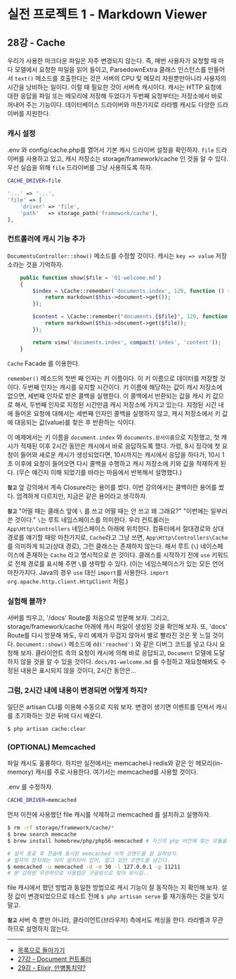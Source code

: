 # 실전 프로젝트 1 - Markdown Viewer 

## 28강 - Cache

우리가 사용한 마크다운 파일은 자주 변경되지 않는다. 즉, 매번 사용자가 요청할 때 마다 모델에서 요청한 파일을 읽어 들이고, ParsedownExtra 클래스 인스턴스를 만들어서 `text()` 메소드를 호출한다는 것은 서버의 CPU 및 메모리 자원뿐만아니라 사용자의 시간을 낭비하는 일이다. 이럴 때 필요한 것이 서버측 캐시이다. 캐시는 HTTP 요청에 대한 응답을 파일 또는 메모리에 저장해 두었다가 두번째 요청부터는 저장소에서 바로 꺼내어 주는 기능이다. 데이터베이스 드라이버와 마찬가지로 라라벨 캐시도 다양한 드라이버를 지원한다.

### 캐시 설정

.env 와 config/cache.php를 열어서 기본 캐시 드라이버 설정을 확인하자. `file` 드라이버를 사용하고 있고, 캐시 저장소는 storage/framework/cache 인 것을 알 수 있다. 우선 실습을 위해 `file` 드라이버를 그냥 사용하도록 하자.

```bash
CACHE_DRIVER=file
```

```php
'...' => '...',
'file' => [
    'driver' => 'file',
    'path'   => storage_path('framework/cache'),
],
```

### 컨트롤러에 캐시 기능 추가

`DocumentsController::show()` 메소드를 수정할 것이다. 캐시는 `key => value` 저장소라는 것을 기억하자.

```php
    public function show($file = '01-welcome.md')
    {
        $index = \Cache::remember('documents.index', 120, function () {
            return markdown($this->document->get());
        });

        $content = \Cache::remember("documents.{$file}", 120, function() use ($file) {
            return markdown($this->document->get($file));
        });

        return view('documents.index', compact('index', 'content'));
    }
```

`Cache` Facade 를 이용한다. 

`remember()` 메소드의 첫번 째 인자는 키 이름이다. 이 키 이름으로 데이터를 저장할 것이다. 두번째 인자는 캐시를 유지할 시간이다. 키 이름에 해당하는 값이 캐시 저장소에 없으면, 세번째 인자로 받은 콜백을 실행한다. 이 콜백에서 반환되는 값을 캐시 키 값으로 해서, 두번째 인자로 지정된 시간만큼 캐시 저장소에 가지고 있는다. 지정된 시간 내에 들어온 요청에 대해서는 세번째 인자인 콜백을 실행하지 않고, 캐시 저장소에서 키 값에 대응되는 값(value)를 찾은 후 반환하는 식이다. 

이 예제에서는 키 이름을 `document.index` 와 `documents.문서이름`으로 지정했고, 첫 캐시가 적재된 이후 2시간 동안은 캐시에서 바로 응답하도록 했다. 가령, 8시 정각에 첫 요청이 들어와 새로운 캐시가 생성되었다면, 10시까지는 캐시에서 응답을 하다가, 10시 1초 이후에 요청이 들어오면 다시 콜백을 수행하고 캐시 저장소에 키와 값을 적재하게 된다. (무슨 얘긴지 이해 되었기를 바라는 마음에서 반복해서 설명했다.)

**`참고`** 앞 강의에서 계속 Closure라는 용어를 썼다. 이번 강의에서는 콜백이란 용어를 썼다. 엄격하게 다르지만, 지금은 같은 용어라고 생각하자.

**`참고`** "어떨 때는 클래스 앞에 `\` 를 쓰고 어떨 때는 안 쓰고 왜 그래요?" "이번에는 일부러 쓴 것이다." `\`는 루트 네임스페이스를 의미한다. 우리 컨트롤러는 `App\Http\Controllers` 네임스페이스 아래에 위치한다. 컴퓨터에서 절대경로와 상대 경로를 얘기할 때랑 마찬가지로, `Cache`라고 그냥 쓰면, `App\Http\Controllers\Cache`를 의미하게 되고(상대 경로), 그런 클래스는 존재하지 않는다. 해서 루트 (`\`) 네이스페이스에 존재하는 `Cache` 라고 명시적으로 쓴 것이다. 클래스를 시작하기 전에 `use` 키워드로 전체 경로를 표시해 주면 `\`를 생략할 수 있다. (이는 네임스페이스가 있는 모든 언어 마찬가지다. Java의 경우 `use` 대신 `import`를 사용한다. `import org.apache.http.client.HttpClient` 처럼.)
 
### 실험해 볼까?

서버를 띄우고, '/docs' Route를 처음으로 방문해 보자. 그리고, storage/framework/cache 아래에 캐시 파일이 생성된 것을 확인해 보자. 또, 'docs' Route를 다시 방문해 봐도, 우리 예제가 무겁지 않아서 별로 빨라진 것은 못 느낄 것이다. `Document::show()` 메소드에 `dd('reached')` 와 같은 디버그 코드를 넣고 다시 요청해 보자. 클라이언트 측의 요청이 캐시에 의해 바로 응답되고, `Document` 모델에 도달하지 않을 것을 알 수 있을 것이다. `docs/01-welcome.md` 를 수정하고 재요청해봐도 수정된 내용은 표시되지 않을 것이다, 2시간 동안은...
 
### 그럼, 2시간 내에 내용이 변경되면 어떻게 하지?

일단은 artisan CLI를 이용해 수동으로 지워 보자. 변경이 생기면 이벤트를 던져서 캐시를 초기화하는 것은 뒤에 다시 배운다.

```bash
$ php artisan cache:clear
```
 
 ### (OPTIONAL) Memcached
 
파일 캐시도 훌륭하다. 하지만 실전에서는 memcache나 redis와 같은 인 메모리(in-memory) 캐시를 주로 사용한다. 여기서는 memcached를 사용할 것이다.
  
.env 를 수정하자.

```bash
CACHE_DRIVER=memcached
```

먼저 이전에 사용했던 file 캐시를 삭제하고 memcached 를 설치하고 실행하자.

```bash
$ rm -rf storage/framework/cache/*
$ brew search memcache
$ brew install homebrew/php/php56-memcached # 자신의 php 버전에 맞는 모듈을 설치하자.

# 설치 종료 후 콘솔에 표시된 memcached 시작 코맨드를 잘 살펴보자.
# 필자의 장치에는 이미 설치되어 있어, 알고 있던 코맨드를 남긴다.
$ memcached -u memcached -d -m 30 -l 127.0.0.1 -p 11211
# 본 강좌랑 무관하므로 사용법은 구글링으로 찾아 보시길..
```

file 캐시에서 했던 방법과 동일한 방법으로 캐시 기능이 잘 동작하는 지 확인해 보자. 설정 값이 변경되었으므로 테스트 전에 `$ php artisan serve` 를 재기동하는 것을 잊지 말고.

**`참고`** 서버 측 뿐만 아니라, 클라이언트(브라우저) 측에서도 캐싱을 한다. 라라벨과 무관하므로 설명하지 않는다.

---

- [목록으로 돌아가기](../readme.md)
- [27강 - Document 컨트롤러](27-document-controller.md)
- [29강 - Elixir, 만병통치약?](28-elixir.md)
